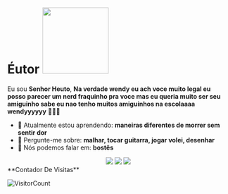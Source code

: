 # Éutor <img src="https://i.pinimg.com/originals/87/0c/d3/870cd378be80aa18f0b652b06d1e5b8d.gif" width="150px">

Eu sou <strong>Senhor Heuto</strong>, <strong>Na verdade wendy eu ach voce muito legal eu posso parecer um nerd fraquinho pra voce mas eu queria muito ser seu amiguinho sabe eu nao tenho muitos amiguinhos na escolaaaa wendyyyyyy</strong> 👨🏻‍💻 

- 🚀 Atualmente estou aprendendo: <strong>maneiras diferentes de morrer sem sentir dor</strong> 
- 💬 Pergunte-me sobre: <strong>malhar, tocar guitarra, jogar volei, desenhar</strong>
- 📣 Nós podemos falar em: <strong>bostês</strong>

<div align="center">

  <a href="#" alt="Gmail">
    <img src="https://img.shields.io/badge/-Gmail-FF0000?style=flat-square&labelColor=FF0000&logo=gmail&logoColor=white&link=https://www.youtube.com/watch?v=dQw4w9WgXcQ"/></a>

  <a href="#" alt="Linkedin">
    <img src="https://img.shields.io/badge/-Linkedin-0e76a8?style=flat-square&logo=Linkedin&logoColor=white&link=https://www.youtube.com/watch?v=dQw4w9WgXcQ" /></a>

  <a href="#" alt="Instagram">
    <img src="https://img.shields.io/badge/-Instagram-DF0174?style=flat-square&labelColor=DF0174&logo=instagram&logoColor=white&link=https://www.youtube.com/watch?v=dQw4w9WgXcQ"/></a>

</div>
**Contador De Visitas**

![VisitorCount](https://profile-counter.glitch.me/{duduxs}/count.svg)
